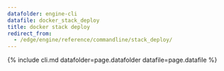 ```yaml
---
datafolder: engine-cli
datafile: docker_stack_deploy
title: docker stack deploy
redirect_from:
  - /edge/engine/reference/commandline/stack_deploy/
---
```


<!--
Sorry, but the contents of this page are automatically generated from
Docker's source code. If you want to suggest a change to the text that appears
here, you'll need to find the string by searching this repo:

https://github.com/docker/cli
-->

{% include cli.md datafolder=page.datafolder datafile=page.datafile %}

